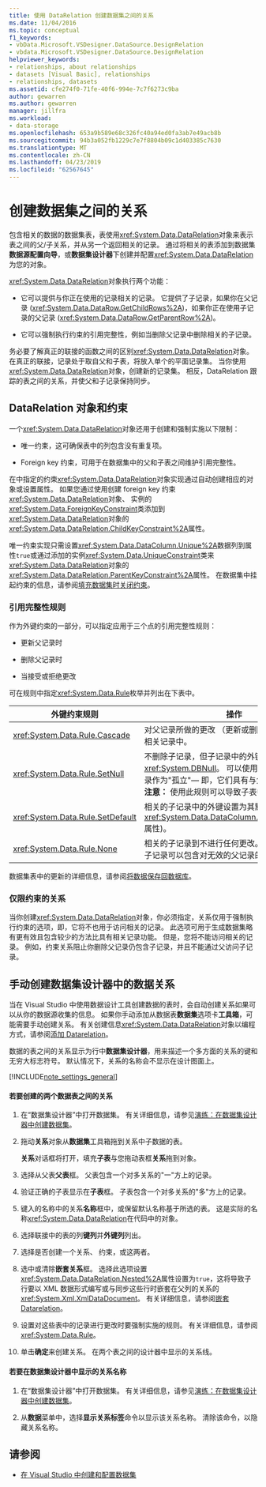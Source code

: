 ```yaml
---
title: 使用 DataRelation 创建数据集之间的关系
ms.date: 11/04/2016
ms.topic: conceptual
f1_keywords:
- vbData.Microsoft.VSDesigner.DataSource.DesignRelation
- vbdata.Microsoft.VSDesigner.DataSource.DesignRelation
helpviewer_keywords:
- relationships, about relationships
- datasets [Visual Basic], relationships
- relationships, datasets
ms.assetid: cfe274f0-71fe-40f6-994e-7c7f6273c9ba
author: gewarren
ms.author: gewarren
manager: jillfra
ms.workload:
- data-storage
ms.openlocfilehash: 653a9b589e68c326fc40a94ed0fa3ab7e49acb8b
ms.sourcegitcommit: 94b3a052fb1229c7e7f8804b09c1d403385c7630
ms.translationtype: MT
ms.contentlocale: zh-CN
ms.lasthandoff: 04/23/2019
ms.locfileid: "62567645"
---
```

# <a name="create-relationships-between-datasets"></a>创建数据集之间的关系
包含相关的数据的数据集表，表使用<xref:System.Data.DataRelation>对象来表示表之间的父/子关系，并从另一个返回相关的记录。 通过将相关的表添加到数据集**数据源配置向导**，或**数据集设计器**下创建并配置<xref:System.Data.DataRelation>为您的对象。

<xref:System.Data.DataRelation>对象执行两个功能：

- 它可以提供与你正在使用的记录相关的记录。 它提供了子记录，如果你在父记录 (<xref:System.Data.DataRow.GetChildRows%2A>)，如果你正在使用子记录的父记录 (<xref:System.Data.DataRow.GetParentRow%2A>)。

- 它可以强制执行约束的引用完整性，例如当删除父记录中删除相关的子记录。

务必要了解真正的联接的函数之间的区别<xref:System.Data.DataRelation>对象。 在真正的联接，记录处于取自父和子表，将放入单个的平面记录集。 当你使用<xref:System.Data.DataRelation>对象，创建新的记录集。 相反，DataRelation 跟踪的表之间的关系，并使父和子记录保持同步。

## <a name="datarelation-objects-and-constraints"></a>DataRelation 对象和约束
一个<xref:System.Data.DataRelation>对象还用于创建和强制实施以下限制：

- 唯一约束，这可确保表中的列包含没有重复项。

- Foreign key 约束，可用于在数据集中的父和子表之间维护引用完整性。

在中指定的约束<xref:System.Data.DataRelation>对象实现通过自动创建相应的对象或设置属性。 如果您通过使用创建 foreign key 约束<xref:System.Data.DataRelation>对象、 实例的<xref:System.Data.ForeignKeyConstraint>类添加到<xref:System.Data.DataRelation>对象的<xref:System.Data.DataRelation.ChildKeyConstraint%2A>属性。

唯一约束实现只需设置<xref:System.Data.DataColumn.Unique%2A>数据列到属性`true`或通过添加的实例<xref:System.Data.UniqueConstraint>类来<xref:System.Data.DataRelation>对象的<xref:System.Data.DataRelation.ParentKeyConstraint%2A>属性。 在数据集中挂起约束的信息，请参阅[填充数据集时关闭约束](../data-tools/turn-off-constraints-while-filling-a-dataset.md)。

### <a name="referential-integrity-rules"></a>引用完整性规则
作为外键约束的一部分，可以指定应用于三个点的引用完整性规则：

- 更新父记录时

- 删除父记录时

- 当接受或拒绝更改

可在规则中指定<xref:System.Data.Rule>枚举并列出在下表中。

|外键约束规则|操作|
| - |------------|
|<xref:System.Data.Rule.Cascade>|对父记录所做的更改 （更新或删除） 也由子表中的相关记录中。|
|<xref:System.Data.Rule.SetNull>|不删除子记录，但子记录中的外键设置为<xref:System.DBNull>。 可以使用此设置，保留子记录作为"孤立"— 即，它们具有与父记录没有关系。 **注意：** 使用此规则可以导致子表中的数据无效。|
|<xref:System.Data.Rule.SetDefault>|相关的子记录中的外键设置为其默认值 (由列的建立<xref:System.Data.DataColumn.DefaultValue%2A>属性)。|
|<xref:System.Data.Rule.None>|相关的子记录到不进行任何更改。 使用此设置时，子记录可以包含对无效的父记录的引用。|

数据集表中的更新的详细信息，请参阅[将数据保存回数据库](../data-tools/save-data-back-to-the-database.md)。

### <a name="constraint-only-relations"></a>仅限约束的关系
当你创建<xref:System.Data.DataRelation>对象，你必须指定，关系仅用于强制执行约束的选项，即，它将不也用于访问相关的记录。 此选项可用于生成数据集略有更有效且包含较少的方法比具有相关记录功能。 但是，您将不能访问相关的记录。 例如，约束关系阻止你删除父记录仍包含子记录，并且不能通过父访问子记录。

## <a name="manually-creating-a-data-relation-in-the-dataset-designer"></a>手动创建数据集设计器中的数据关系
当在 Visual Studio 中使用数据设计工具创建数据的表时，会自动创建关系如果可以从你的数据源收集的信息。 如果你手动添加从数据表**数据集**选项卡**工具箱**，可能需要手动创建关系。 有关创建信息<xref:System.Data.DataRelation>对象以编程方式，请参阅[添加 Datarelation](/dotnet/framework/data/adonet/dataset-datatable-dataview/adding-datarelations)。

数据的表之间的关系显示为行中**数据集设计器**，用来描述一个多方面的关系的键和无穷大标志符号。 默认情况下，关系的名称会不显示在设计图面上。

[!INCLUDE[note_settings_general](../data-tools/includes/note_settings_general_md.md)]

#### <a name="to-create-a-relationship-between-two-data-tables"></a>若要创建的两个数据表之间的关系

1. 在“数据集设计器”中打开数据集。 有关详细信息，请参见[演练：在数据集设计器中创建数据集](walkthrough-creating-a-dataset-with-the-dataset-designer.md)。

2. 拖动**关系**对象从**数据集**工具箱拖到关系中子数据的表。

     **关系**对话框将打开，填充**子表**与您拖动表框**关系**拖到对象。

3. 选择从父表**父表**框。 父表包含一个对多关系的"一"方上的记录。

4. 验证正确的子表显示在**子表**框。 子表包含一个对多关系的"多"方上的记录。

5. 键入的名称中的关系**名称**框中，或保留默认名称基于所选的表。 这是实际的名称<xref:System.Data.DataRelation>在代码中的对象。

6. 选择联接中的表的列**键列**并**外键列**列出。

7. 选择是否创建一个关系、 约束，或这两者。

8. 选中或清除**嵌套关系**框。 选择此选项设置<xref:System.Data.DataRelation.Nested%2A>属性设置为`true`，这将导致子行要以 XML 数据形式编写或与同步这些行时嵌套在父列的关系的<xref:System.Xml.XmlDataDocument>。 有关详细信息，请参阅[嵌套 Datarelation](/dotnet/framework/data/adonet/dataset-datatable-dataview/nesting-datarelations)。

9. 设置对这些表中的记录进行更改时要强制实施的规则。 有关详细信息，请参阅 <xref:System.Data.Rule>。

10. 单击**确定**来创建关系。 在两个表之间的设计器中显示的关系线。

#### <a name="to-display-a-relation-name-in-the-dataset-designer"></a>若要在数据集设计器中显示的关系名称

1. 在“数据集设计器”中打开数据集。 有关详细信息，请参见[演练：在数据集设计器中创建数据集](walkthrough-creating-a-dataset-with-the-dataset-designer.md)。

2. 从**数据**菜单中，选择**显示关系标签**命令以显示该关系名称。 清除该命令，以隐藏关系名称。

## <a name="see-also"></a>请参阅

- [在 Visual Studio 中创建和配置数据集](../data-tools/create-and-configure-datasets-in-visual-studio.md)